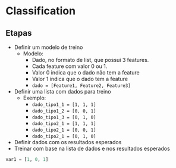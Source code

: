 # Classification

## Etapas
- Definir um modelo de treino
    - Modelo: 
        - Dado, no formato de list, que possui 3 features.
        - Cada feature com valor 0 ou 1. 
        - Valor 0 indica que o dado não tem a feature
        - Valor 1 indica que o dado tem a feature
        - `dado = [Feature1, Feature2, Feature3]`
- Definir uma lista com dados para treino
    - Exemplo: 
        - `dado_tipo1_1 = [1, 1, 1]`
        - `dado_tipo1_2 = [0, 0, 1]`
        - `dado_tipo1_3 = [0, 1, 0]`
        - `dado_tipo2_1 = [1, 1, 1]`
        - `dado_tipo2_1 = [0, 0, 1]`
        - `dado_tipo2_1 = [0, 1, 0]`
- Definir dados com os resultados esperados
- Treinar com base na lista de dados e nos resultados esperados

```python
var1 = [1, 0, 1]

```